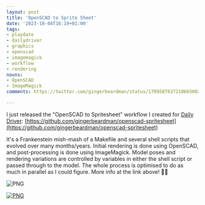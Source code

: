 ```yaml
---
layout: post
title: 'OpenSCAD to Sprite Sheet'
date: '2023-10-04T16:19+01:00'
tags:
- playdate
- dailydriver
- graphics
- openscad
- imagemagick
- workflow
- rendering
nouns:
- OpenSCAD
- ImageMagick
comments: https://twitter.com/gingerbeardman/status/1709587637210665082

---
```


I just released the "OpenSCAD to Spritesheet" workflow I created for [Daily Driver](): [https://github.com/gingerbeardman/openscad-spritesheet](https://github.com/gingerbeardman/openscad-spritesheet)

It's a Frankenstein mish-mash of a Makefile and several shell scripts that evolved over many months/years. Initial rendering is done using OpenSCAD, and post-processing is done using ImageMagick. Model poses and rendering variations are controlled by variables in either the shell script or passed through to the model. The whole process is optimised to do as much in parallel as I could figure. More info at the link above! 🚗💨

![PNG](https://cdn.gingerbeardman.com/images/posts/openscad-spritesheet-model-car.png)

[![PNG](https://cdn.gingerbeardman.com/images/posts/openscad-spritesheet-car-table-38-38.png)](https://cdn.gingerbeardman.com/images/posts/openscad-spritesheet-car-table-38-38.png)
